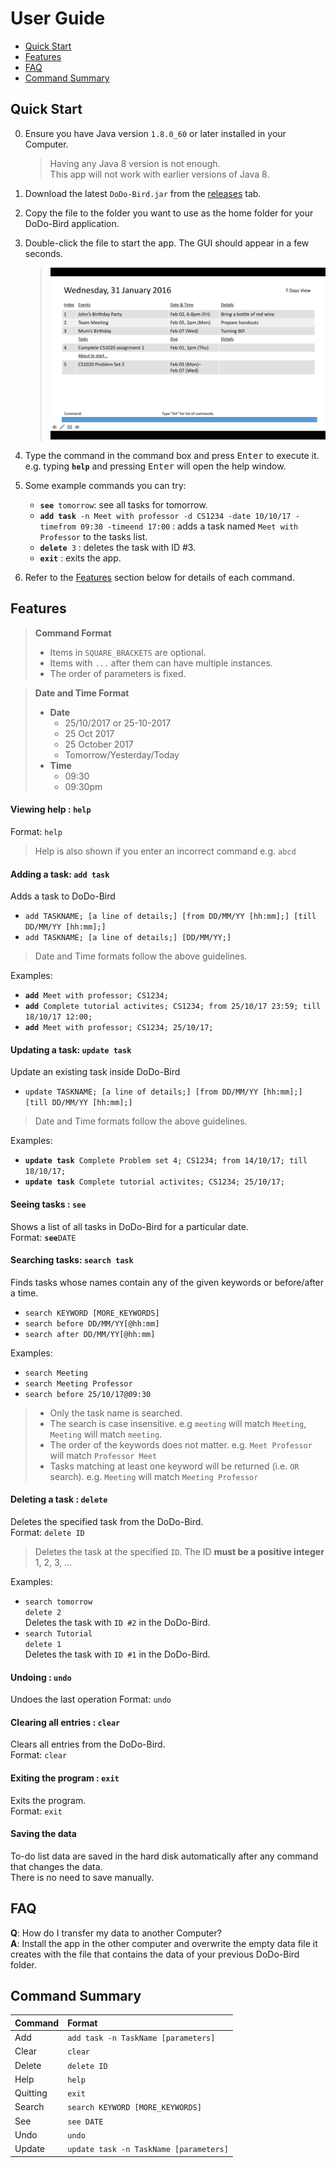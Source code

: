# User Guide

* [Quick Start](#quick-start)
* [Features](#features)
* [FAQ](#faq)
* [Command Summary](#command-summary)

## Quick Start

0. Ensure you have Java version `1.8.0_60` or later installed in your Computer.<br>
   > Having any Java 8 version is not enough. <br>
   This app will not work with earlier versions of Java 8.

1. Download the latest `DoDo-Bird.jar` from the [releases](../../../releases) tab.
2. Copy the file to the folder you want to use as the home folder for your DoDo-Bird application.
3. Double-click the file to start the app. The GUI should appear in a few seconds.
   > ![GUI](./images/UpdatedUI_041016.png)

4. Type the command in the command box and press <kbd>Enter</kbd> to execute it. <br>
   e.g. typing **`help`** and pressing <kbd>Enter</kbd> will open the help window.
5. Some example commands you can try:
   * **`see`**` tomorrow`:  see all tasks for tomorrow.
   * **`add task`**` -n Meet with professor -d CS1234 -date 10/10/17 -timefrom 09:30 -timeend 17:00` :
     adds a task named `Meet with Professor` to the tasks list.
   * **`delete`**` 3` : deletes the task with ID #3.
   * **`exit`** : exits the app.
6. Refer to the [Features](#features) section below for details of each command.<br>


## Features

> **Command Format**
> * Items in `SQUARE_BRACKETS` are optional.
> * Items with `...` after them can have multiple instances.
> * The order of parameters is fixed.

> **Date and Time Format**
> * **Date**
>   * 25/10/2017 or 25-10-2017
>   * 25 Oct 2017
>   * 25 October 2017
>   * Tomorrow/Yesterday/Today
> * **Time**
>   * 09:30
>   * 09:30pm

#### Viewing help : `help`
Format: `help`

> Help is also shown if you enter an incorrect command e.g. `abcd`

#### Adding a task: `add task`
Adds a task to DoDo-Bird<br>

* `add TASKNAME; [a line of details;] [from DD/MM/YY [hh:mm];] [till DD/MM/YY [hh:mm];]` <br>
* `add TASKNAME; [a line of details;] [DD/MM/YY;]`

> Date and Time formats follow the above guidelines.

Examples:

* **`add`**` Meet with professor; CS1234;`
* **`add`**` Complete tutorial activites; CS1234; from 25/10/17 23:59; till 18/10/17 12:00;`
* **`add`**` Meet with professor; CS1234; 25/10/17;`

#### Updating a task: `update task`
Update an existing task inside DoDo-Bird<br>

* `update TASKNAME; [a line of details;] [from DD/MM/YY [hh:mm];] [till DD/MM/YY [hh:mm];]`

> Date and Time formats follow the above guidelines.

Examples:

* **`update task`**` Complete Problem set 4; CS1234; from 14/10/17; till 18/10/17;`
* **`update task`**` Complete tutorial activites; CS1234; 25/10/17;`

#### Seeing tasks : `see`
Shows a list of all tasks in DoDo-Bird for a particular date.<br>
Format: **`see`**`DATE`

#### Searching tasks: `search task`
Finds tasks whose names contain any of the given keywords or before/after a time.<br>

* `search KEYWORD [MORE_KEYWORDS]`
* `search before DD/MM/YY[@hh:mm]`
* `search after DD/MM/YY[@hh:mm]`

Examples:
* `search Meeting`<br>
* `search Meeting Professor`<br>
* `search before 25/10/17@09:30`<br>

> * Only the task name is searched.
> * The search is case insensitive. e.g `meeting` will match `Meeting`, `Meeting` will match `meeting`.
> * The order of the keywords does not matter. e.g. `Meet Professor` will match `Professor Meet`
> * Tasks matching at least one keyword will be returned (i.e. `OR` search).
    e.g. `Meeting` will match `Meeting Professor`

#### Deleting a task : `delete`
Deletes the specified task from the DoDo-Bird.<br>
Format: `delete ID`

> Deletes the task at the specified `ID`. The ID **must be a positive integer** 1, 2, 3, ...

Examples:
* `search tomorrow`<br>
  `delete 2`<br>
  Deletes the task with `ID #2` in the DoDo-Bird.
* `search Tutorial`<br>
  `delete 1`<br>
  Deletes the task with `ID #1` in the DoDo-Bird.

#### Undoing : `undo`
Undoes the last operation
Format: `undo`

#### Clearing all entries : `clear`
Clears all entries from the DoDo-Bird.<br>
Format: `clear`  

#### Exiting the program : `exit`
Exits the program.<br>
Format: `exit`  

#### Saving the data
To-do list data are saved in the hard disk automatically after any command that changes the data.<br>
There is no need to save manually.

## FAQ

**Q**: How do I transfer my data to another Computer?<br>
**A**: Install the app in the other computer and overwrite the empty data file it creates with
       the file that contains the data of your previous DoDo-Bird folder.

## Command Summary

Command | Format  
-------- | :--------
Add | `add task -n TaskName [parameters]`
Clear | `clear`
Delete | `delete ID`
Help | `help`
Quitting | `exit`
Search | `search KEYWORD [MORE_KEYWORDS]`
See | `see DATE`
Undo | `undo`
Update | `update task -n TaskName [parameters]`

